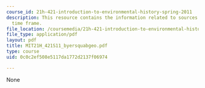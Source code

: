 ```yaml
---
course_id: 21h-421-introduction-to-environmental-history-spring-2011
description: This resource contains the information related to sources on a geologic
  time frame.
file_location: /coursemedia/21h-421-introduction-to-environmental-history-spring-2011/0c0c2ef508e5117da1772d2137f06974_MIT21H_421S11_byersquabgeo.pdf
file_type: application/pdf
layout: pdf
title: MIT21H_421S11_byersquabgeo.pdf
type: course
uid: 0c0c2ef508e5117da1772d2137f06974

---
```

None